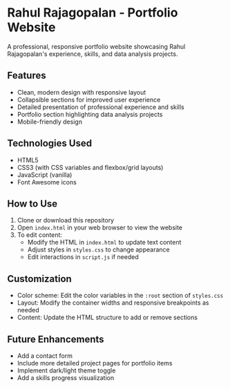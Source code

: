 # Rahul Rajagopalan - Portfolio Website

A professional, responsive portfolio website showcasing Rahul Rajagopalan's experience, skills, and data analysis projects.

## Features

- Clean, modern design with responsive layout
- Collapsible sections for improved user experience
- Detailed presentation of professional experience and skills
- Portfolio section highlighting data analysis projects
- Mobile-friendly design

## Technologies Used

- HTML5
- CSS3 (with CSS variables and flexbox/grid layouts)
- JavaScript (vanilla)
- Font Awesome icons

## How to Use

1. Clone or download this repository
2. Open `index.html` in your web browser to view the website
3. To edit content:
   - Modify the HTML in `index.html` to update text content
   - Adjust styles in `styles.css` to change appearance
   - Edit interactions in `script.js` if needed

## Customization

- Color scheme: Edit the color variables in the `:root` section of `styles.css`
- Layout: Modify the container widths and responsive breakpoints as needed
- Content: Update the HTML structure to add or remove sections

## Future Enhancements

- Add a contact form
- Include more detailed project pages for portfolio items
- Implement dark/light theme toggle
- Add a skills progress visualization 